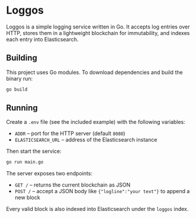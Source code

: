 # Loggos

Loggos is a simple logging service written in Go. It accepts log entries over HTTP,
stores them in a lightweight blockchain for immutability, and indexes each
entry into Elasticsearch.

## Building

This project uses Go modules. To download dependencies and build the binary run:

```bash
go build
```

## Running

Create a `.env` file (see the included example) with the following variables:

- `ADDR` – port for the HTTP server (default `8080`)
- `ELASTICSEARCH_URL` – address of the Elasticsearch instance

Then start the service:

```bash
go run main.go
```

The server exposes two endpoints:

- `GET /` – returns the current blockchain as JSON
- `POST /` – accept a JSON body like `{"logline":"your text"}` to append a
  new block

Every valid block is also indexed into Elasticsearch under the `loggos` index.

